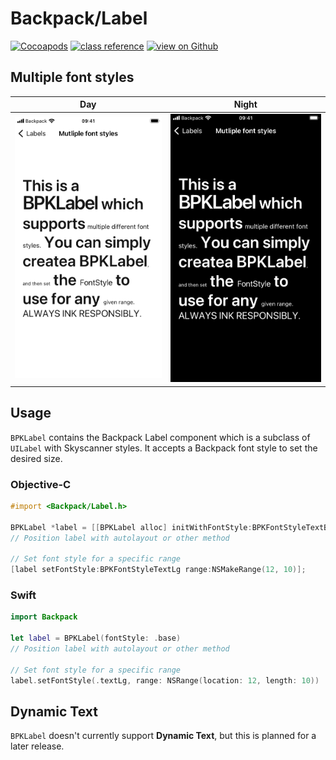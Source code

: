 # Backpack/Label

[![Cocoapods](https://img.shields.io/cocoapods/v/Backpack.svg?style=flat)](https://cocoapods.org/pods/Backpack)
[![class reference](https://img.shields.io/badge/Class%20reference-iOS-blue)](https://backpack.github.io/ios/versions/latest/uikit/Classes/BPKLabel.html)
[![view on Github](https://img.shields.io/badge/Source%20code-GitHub-lightgrey)](https://github.com/Skyscanner/backpack-ios/tree/main/Backpack/Label)

## Multiple font styles

| Day | Night |
| --- | --- |
| ![iPhone 8 simulator](https://raw.githubusercontent.com/Skyscanner/backpack-ios/main/screenshots/iPhone%208-label___multiple-font-styles_lm.png) |![iPhone 8 simulator - dark mode](https://raw.githubusercontent.com/Skyscanner/backpack-ios/main/screenshots/iPhone%208-label___multiple-font-styles_dm.png) |

## Usage

`BPKLabel` contains the Backpack Label component which is a subclass of `UILabel` with Skyscanner styles. It accepts a Backpack font style to set the desired size.

### Objective-C

```objective-c
#import <Backpack/Label.h>

BPKLabel *label = [[BPKLabel alloc] initWithFontStyle:BPKFontStyleTextBase];
// Position label with autolayout or other method

// Set font style for a specific range
[label setFontStyle:BPKFontStyleTextLg range:NSMakeRange(12, 10)];

```

### Swift

```swift
import Backpack

let label = BPKLabel(fontStyle: .base)
// Position label with autolayout or other method

// Set font style for a specific range
label.setFontStyle(.textLg, range: NSRange(location: 12, length: 10))

```

## Dynamic Text

`BPKLabel` doesn't currently support **Dynamic Text**, but this is planned for a later release.

